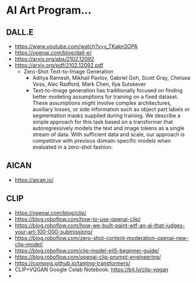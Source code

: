 # AI Art Program...

## DALL.E
* https://www.youtube.com/watch?v=y_TKakn3OPA
* https://openai.com/blog/dall-e/
* https://arxiv.org/abs/2102.12092
* https://arxiv.org/pdf/2102.12092.pdf
  - Zero-Shot Text-to-Image Generation
    - Aditya Ramesh, Mikhail Pavlov, Gabriel Goh, Scott Gray, Chelsea Voss, Alec Radford, Mark Chen, Ilya Sutskever
    - Text-to-image generation has traditionally focused on finding better modeling assumptions for training on a fixed dataset. These assumptions might involve complex architectures, auxiliary losses, or side information such as object part labels or segmentation masks supplied during training. We describe a simple approach for this task based on a transformer that autoregressively models the text and image tokens as a single stream of data. With sufficient data and scale, our approach is competitive with previous domain-specific models when evaluated in a zero-shot fashion.

## AICAN
* https://aican.io/

## CLIP
* https://openai.com/blog/clip/
* https://blog.roboflow.com/how-to-use-openai-clip/
* https://blog.roboflow.com/how-we-built-paint-wtf-an-ai-that-judges-your-art-100-000-submissions/
* https://blog.roboflow.com/zero-shot-content-moderation-openai-new-clip-model/
* https://blog.roboflow.com/clip-model-eli5-beginner-guide/
* https://blog.roboflow.com/openai-clip-prompt-engineering/
* https://compvis.github.io/taming-transformers/
* CLIP+VQGAN Google Colab Notebook: https://bit.ly/clip-vqgan
* 
